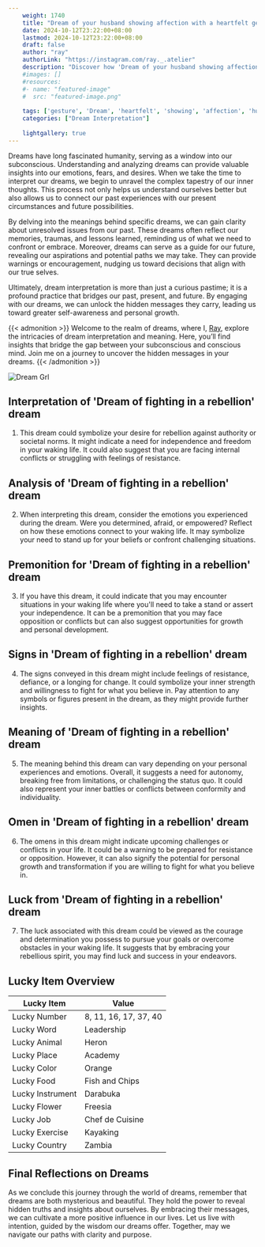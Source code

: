 ```yaml
---
    weight: 1740
    title: "Dream of your husband showing affection with a heartfelt gesture."  # Assuming 'title' column exists
    date: 2024-10-12T23:22:00+08:00
    lastmod: 2024-10-12T23:22:00+08:00
    draft: false
    author: "ray"
    authorLink: "https://instagram.com/ray._.atelier"
    description: "Discover how 'Dream of your husband showing affection with a heartfelt gesture.' can interpret your future and uncover its significant meanings in your life."
    #images: []
    #resources:
    #- name: "featured-image"
    #  src: "featured-image.png"
    
    tags: ['gesture', 'Dream', 'heartfelt', 'showing', 'affection', 'husband']
    categories: ["Dream Interpretation"]
    
    lightgallery: true
---
```

    
Dreams have long fascinated humanity, serving as a window into our subconscious. Understanding and analyzing dreams can provide valuable insights into our emotions, fears, and desires. When we take the time to interpret our dreams, we begin to unravel the complex tapestry of our inner thoughts. This process not only helps us understand ourselves better but also allows us to connect our past experiences with our present circumstances and future possibilities.

By delving into the meanings behind specific dreams, we can gain clarity about unresolved issues from our past. These dreams often reflect our memories, traumas, and lessons learned, reminding us of what we need to confront or embrace. Moreover, dreams can serve as a guide for our future, revealing our aspirations and potential paths we may take. They can provide warnings or encouragement, nudging us toward decisions that align with our true selves.

Ultimately, dream interpretation is more than just a curious pastime; it is a profound practice that bridges our past, present, and future. By engaging with our dreams, we can unlock the hidden messages they carry, leading us toward greater self-awareness and personal growth.

{{< admonition >}}
Welcome to the realm of dreams, where I, [Ray](https://instagram.com/ray._.atelier), explore the intricacies of dream interpretation and meaning. Here, you’ll find insights that bridge the gap between your subconscious and conscious mind. Join me on a journey to uncover the hidden messages in your dreams.
{{< /admonition >}}

![Dream Grl](https://cdn.pixabay.com/photo/2017/11/02/03/35/gothic-2910057_1280.jpg "Dream Grl")

## Interpretation of 'Dream of fighting in a rebellion' dream

1. This dream could symbolize your desire for rebellion against authority or societal norms. It might indicate a need for independence and freedom in your waking life. It could also suggest that you are facing internal conflicts or struggling with feelings of resistance.

## Analysis of 'Dream of fighting in a rebellion' dream

2. When interpreting this dream, consider the emotions you experienced during the dream. Were you determined, afraid, or empowered? Reflect on how these emotions connect to your waking life. It may symbolize your need to stand up for your beliefs or confront challenging situations.

## Premonition for 'Dream of fighting in a rebellion' dream

3. If you have this dream, it could indicate that you may encounter situations in your waking life where you'll need to take a stand or assert your independence. It can be a premonition that you may face opposition or conflicts but can also suggest opportunities for growth and personal development.

## Signs in 'Dream of fighting in a rebellion' dream

4. The signs conveyed in this dream might include feelings of resistance, defiance, or a longing for change. It could symbolize your inner strength and willingness to fight for what you believe in. Pay attention to any symbols or figures present in the dream, as they might provide further insights.

## Meaning of 'Dream of fighting in a rebellion' dream

5. The meaning behind this dream can vary depending on your personal experiences and emotions. Overall, it suggests a need for autonomy, breaking free from limitations, or challenging the status quo. It could also represent your inner battles or conflicts between conformity and individuality.

## Omen in 'Dream of fighting in a rebellion' dream

6. The omens in this dream might indicate upcoming challenges or conflicts in your life. It could be a warning to be prepared for resistance or opposition. However, it can also signify the potential for personal growth and transformation if you are willing to fight for what you believe in.

## Luck from 'Dream of fighting in a rebellion' dream

7. The luck associated with this dream could be viewed as the courage and determination you possess to pursue your goals or overcome obstacles in your waking life. It suggests that by embracing your rebellious spirit, you may find luck and success in your endeavors.


## Lucky Item Overview
| Lucky Item          | Value              |
|---------------|--------------------|
| Lucky Number        | 8, 11, 16, 17, 37, 40  |
| Lucky Word          | Leadership |
| Lucky Animal        | Heron |
| Lucky Place         | Academy     |
| Lucky Color         | Orange     |
| Lucky Food          | Fish and Chips      |
| Lucky Instrument    | Darabuka |
| Lucky Flower        | Freesia    |
| Lucky Job           | Chef de Cuisine       |
| Lucky Exercise      | Kayaking  |
| Lucky Country       | Zambia    |


##  Final Reflections on Dreams

As we conclude this journey through the world of dreams, remember that dreams are both mysterious and beautiful. They hold the power to reveal hidden truths and insights about ourselves. By embracing their messages, we can cultivate a more positive influence in our lives. Let us live with intention, guided by the wisdom our dreams offer. Together, may we navigate our paths with clarity and purpose.
